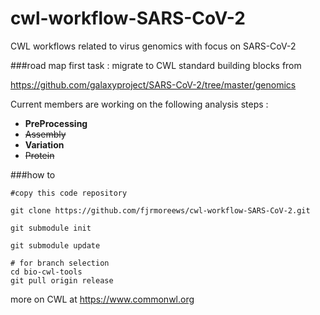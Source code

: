 # cwl-workflow-SARS-CoV-2
CWL workflows related to virus genomics with focus on SARS-CoV-2


###road map
first task : migrate to CWL standard building blocks from 

https://github.com/galaxyproject/SARS-CoV-2/tree/master/genomics


Current members are working on the following analysis steps : 

- **PreProcessing**
- ~~Assembly~~
- **Variation**
- ~~Protein~~


###how to 


```
#copy this code repository 

git clone https://github.com/fjrmoreews/cwl-workflow-SARS-CoV-2.git

git submodule init

git submodule update

# for branch selection
cd bio-cwl-tools
git pull origin release

```

   
  
  
  



more on CWL at https://www.commonwl.org




